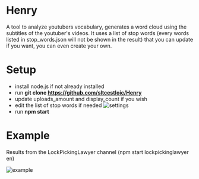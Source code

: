 # Henry

A tool to analyze youtubers vocabulary, generates a word cloud using the subtitles of the youtuber's videos.
It uses a list of stop words (every words listed in stop_words.json will not be shown in the result) that you can update if you want, you can even create your own.


# Setup

- install node.js if not already installed
- run **git clone https://github.com/sltcestloic/Henry**
- update uploads_amount and display_count if you wish
- edit the list of stop words if needed
![settings](https://i.ibb.co/MC2s8q3/Screenshot-2022-10-20-at-21-11-08.png)
- run **npm start**

# Example

Results from the LockPickingLawyer channel (npm start lockpickinglawyer en)

![example](https://i.ibb.co/tDP9Wbs/lockpickinglawyer.png)
